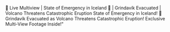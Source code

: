 🔴 Live Multiview | State of Emergency in Iceland 🌋 | Grindavík Evacuated | Volcano Threatens Catastrophic Eruption
State of Emergency in Iceland! 🌋 Grindavík Evacuated as Volcano Threatens Catastrophic Eruption! Exclusive Multi-View Footage Inside!"
